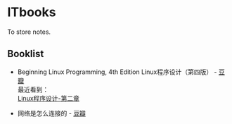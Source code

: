 # ITbooks
To store notes.

## Booklist 
- Beginning Linux Programming, 4th Edition Linux程序设计（第四版）  - [豆瓣](https://book.douban.com/subject/4831448/)  
最近看到：  
[Linux程序设计-第二章](https://github.com/jsmjsm/ITbooks/blob/master/Beginning-Linux-Programming/notes/Linux程序设计-第二章.md)  

- 网络是怎么连接的 - [豆瓣](https://book.douban.com/subject/26941639/)  

